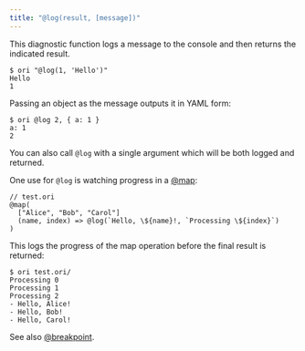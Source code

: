 ```yaml
---
title: "@log(result, [message])"
---
```


This diagnostic function logs a message to the console and then returns the indicated result.

```console
$ ori "@log(1, 'Hello')"
Hello
1
```

Passing an object as the message outputs it in YAML form:

```console
$ ori @log 2, { a: 1 }
a: 1
2
```

You can also call `@log` with a single argument which will be both logged and returned.

One use for `@log` is watching progress in a [@map](./@map.html):

```ori
// test.ori
@map(
  ["Alice", "Bob", "Carol"]
  (name, index) => @log(`Hello, \${name}!, `Processing \${index}`)
)
```

This logs the progress of the map operation before the final result is returned:

```console
$ ori test.ori/
Processing 0
Processing 1
Processing 2
- Hello, Alice!
- Hello, Bob!
- Hello, Carol!
```

See also [@breakpoint](./@breakpoint.html).
